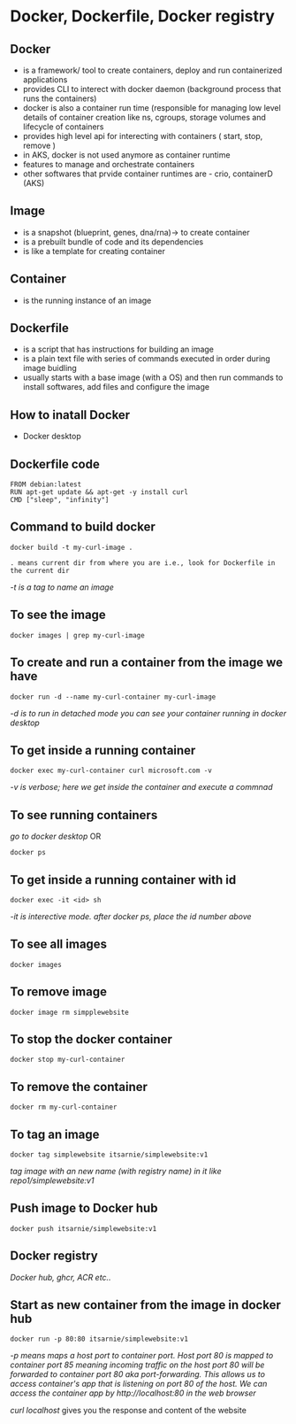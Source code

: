 # Docker, Dockerfile, Docker registry

## Docker 
   - is a framework/ tool to create containers, deploy and run containerized applications
   - provides CLI to interect with docker daemon (background process that runs the containers)
   - docker is also a container run time (responsible for managing low level details of container creation like ns, cgroups, storage volumes and lifecycle of containers
   - provides high level api for interecting with containers ( start, stop, remove )
   - in AKS, docker is not used anymore as container runtime
   - features to manage and orchestrate containers
   - other softwares that prvide container runtimes are - crio, containerD (AKS)

## Image
- is a snapshot (blueprint, genes, dna/rna)-> to create container
- is a prebuilt bundle of code and its dependencies
- is like a template for creating container

## Container
- is the running instance of an image

## Dockerfile
- is a script that has instructions for building an image
- is a plain text file with series of commands executed in order during image buidling
- usually starts with a base image (with a OS) and then run commands to install softwares, add files and configure the image

## How to inatall Docker
- Docker desktop

## Dockerfile code
```
FROM debian:latest 
RUN apt-get update && apt-get -y install curl
CMD ["sleep", "infinity"]
```
## Command to build docker
```
docker build -t my-curl-image .
```
``` 
. means current dir from where you are i.e., look for Dockerfile in the current dir
```
_-t is a tag to name an image_
## To see the image
```
docker images | grep my-curl-image
```
## To create and run a container from the image we have
```
docker run -d --name my-curl-container my-curl-image
```
_-d is to run in detached mode_
_you can see your container running in docker desktop_

## To get inside a running container
```
docker exec my-curl-container curl microsoft.com -v
```
_-v is verbose; here we get inside the container and execute a commnad_

## To see running containers
_go to docker desktop_
OR
```
docker ps
```
## To get inside a running container with id
```
docker exec -it <id> sh
```
_-it is interective mode. after docker ps, place the id number above_
## To see all images
```
docker images
```
## To remove image
```
docker image rm simpplewebsite
```
## To stop the docker container
```
docker stop my-curl-container
```
## To remove the container
```
docker rm my-curl-container
```
## To tag an image
```
docker tag simplewebsite itsarnie/simplewebsite:v1
```
_tag image with an new name (with registry name) in it like repo1/simplewebsite:v1_
## Push image to Docker hub
```
docker push itsarnie/simplewebsite:v1
```
## Docker registry
_Docker hub, ghcr, ACR etc.._

## Start as new container from the image in docker hub
```
docker run -p 80:80 itsarnie/simplewebsite:v1
```
_-p means maps a host port to container port. Host port 80 is mapped to container port 85 meaning incoming traffic on the host port 80 will be forwarded to container port 80 aka port-forwarding. This allows us to access container's app that is listening on port 80 of the host. We can access the container app by http://localhost:80 in the web browser_

_curl localhost_ gives you the response and content of the website
